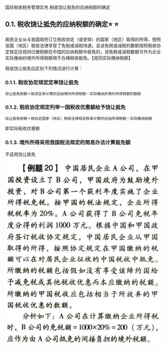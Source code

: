 国际税收税务管理实务.税收饶让抵免的应纳税额的确定

## 0.1. 税收饶让抵免的应纳税额的确定:star: :star: 

居民企业从与我国政府订立税收协定（或安排）的国家（地区）取得的所得，按照该国（地区）税收法律享受了免税或减税待遇，且该免税或减税的数额按照税收协定规定应视同已缴税额在中国的应纳税额中抵免的，该免税或减税数额可作为企业实际缴纳的境外所得税额用于办理税收抵免。【视同实际缴纳税额】

税收饶让抵免应区别下列情况进行计算：

### 0.1.1. 税收协定规定定率饶让抵免

```
饶让抵免税额＝按该定率计算的应纳境外所得税额－实际缴纳的境外所得税额的数额
```
### 0.1.2. 税收协定规定列举一国税收优惠额给予饶让抵免

```
饶让抵免税额＝按协定国家（地区）税收法律规定税率计算的应纳所得税额－实际缴纳税额
```
即实际税收优惠额

### 0.1.3. 境外所得采用我国税法规定的简易办法计算抵免额

不适用饶让抵免

![](media/a66be27cb67f6665dbbf0ce3f491b54c.png)
